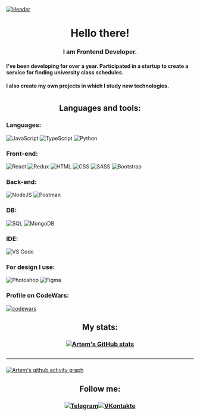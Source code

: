 [![Header](https://github.com/artem-xopc/artem-xopc/blob/main/assets/github-profile-readme.png)]()
### <h1 align="center">Hello there!</h1>

### <p align="center">I am Frontend Developer.</p>
#### <p>I've been developing for over a year. Participated in a startup to create a service for finding university class schedules.</p>
#### <p>I also create my own projects in which I study new technologies.</p>

#

## <strong><p  align="center">Languages and tools:</p></strong>

### Languages:
![JavaScript](https://img.shields.io/badge/JavaScript-000??style=for-the-badge&logo=JavaScript)
![TypeScript](https://img.shields.io/badge/TypeScript-000??style=for-the-badge&logo=TypeScript)
![Python](https://img.shields.io/badge/Python-000??style=for-the-badge&logo=Python)

### Front-end:
![React](https://img.shields.io/badge/React-000??style=for-the-badge&logo=React)
![Redux](https://img.shields.io/badge/Redux-000??style=for-the-badge&logo=Redux)
![HTML](https://img.shields.io/badge/HTML-000??style=for-the-badge&logo=html5)
![CSS](https://img.shields.io/badge/CSS-000??style=for-the-badge&logo=CSS3)
![SASS](https://img.shields.io/badge/SASS-000??style=for-the-badge&logo=SASS)
![Bootstrap](https://img.shields.io/badge/Bootstrap-000??style=for-the-badge&logo=Bootstrap)

### Back-end:
![NodeJS](https://img.shields.io/badge/Node.JS-000??style=for-the-badge&logo=Node.JS)
![Postman](https://img.shields.io/badge/Postman-000??style=for-the-badge&logo=Postman)

### DB:
![SQL](https://img.shields.io/badge/SQL-000??style=for-the-badge&logo=SQL)
![MongoDB](https://img.shields.io/badge/MongoDB-000??style=for-the-badge&logo=MongoDB)

### IDE:
![VS Code](https://img.shields.io/badge/Visual_Studio_Code-000??style=for-the-badge&logo=visual-studio-code&logoColor=blue)
<!-- ![PyCharm](https://img.shields.io/badge/PyCharm-000??style=for-the-badge&logo=PyCharm&logoColor=gold) -->

### For design I use:
![Photoshop](https://img.shields.io/badge/Photoshop-000??style=for-the-badge&logo=Photoshop)
![Figma](https://img.shields.io/badge/Figma-000??style=for-the-badge&logo=Figma)

### Profile on CodeWars:
[![codewars](https://www.codewars.com/users/dwarf-engineer/badges/micro)](https://www.codewars.com/users/dwarf-engineer)

## <p align="center"><strong>My stats:</strong></p>
### <div align="center">[![Artem's GitHub stats](https://github-readme-stats.vercel.app/api?username=artem-xopc&show_icons=true&theme=merko)](https://github.com/anuraghazra/github-readme-stats)</div>
## <hr>
[![Artem's github activity graph](https://github-readme-activity-graph.vercel.app/graph?username=dwarf-engineer&theme=github-compact)](https://github.com/ashutosh00710/github-readme-activity-graph)


## <div align="center"> Follow me:</div>
### <div align="center"> [![Telegram](https://img.shields.io/badge/Telegram-000??style=for-the-badge&logo=Telegram&logoColor=green)](https://t.me/RomanovArtem)[![VKontakte](https://img.shields.io/badge/ВКонтакте-000??style=for-the-badge&logo=VK&logoColor=09b6ee)](https://vk.com/romanov__artem)
